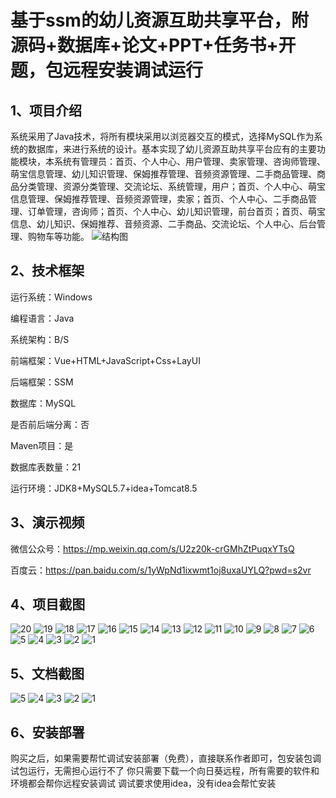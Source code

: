 # 基于ssm的幼儿资源互助共享平台，附源码+数据库+论文+PPT+任务书+开题，包远程安装调试运行
## 1、项目介绍
系统采用了Java技术，将所有模块采用以浏览器交互的模式，选择MySQL作为系统的数据库，来进行系统的设计。基本实现了幼儿资源互助共享平台应有的主要功能模块，本系统有管理员：首页、个人中心、用户管理、卖家管理、咨询师管理、萌宝信息管理、幼儿知识管理、保姆推荐管理、音频资源管理、二手商品管理、商品分类管理、资源分类管理、交流论坛、系统管理，用户；首页、个人中心、萌宝信息管理、保姆推荐管理、音频资源管理，卖家；首页、个人中心、二手商品管理、订单管理，咨询师；首页、个人中心、幼儿知识管理，前台首页；首页、萌宝信息、幼儿知识、保姆推荐、音频资源、二手商品、交流论坛、个人中心、后台管理、购物车等功能。
![结构图](https://javabscode.github.io/picx-images-hosting/基于ssm的幼儿资源互助共享平台-附源码+数据库+论文+PPT+任务书+开题-包远程安装调试运行-其他截图/结构图.webp)

## 2、技术框架

运行系统：Windows

编程语言：Java

系统架构：B/S

前端框架：Vue+HTML+JavaScript+Css+LayUI

后端框架：SSM

数据库：MySQL

是否前后端分离：否

Maven项目：是

数据库表数量：21

运行环境：JDK8+MySQL5.7+idea+Tomcat8.5

## 3、演示视频

微信公众号：https://mp.weixin.qq.com/s/U2z20k-crGMhZtPuqxYTsQ 

百度云：https://pan.baidu.com/s/1yWpNd1ixwmt1oj8uxaUYLQ?pwd=s2vr

## 4、项目截图 
![20](https://javabscode.github.io/picx-images-hosting/基于ssm的幼儿资源互助共享平台-附源码+数据库+论文+PPT+任务书+开题-包远程安装调试运行-运行截图/20.webp)
![19](https://javabscode.github.io/picx-images-hosting/基于ssm的幼儿资源互助共享平台-附源码+数据库+论文+PPT+任务书+开题-包远程安装调试运行-运行截图/19.webp)
![18](https://javabscode.github.io/picx-images-hosting/基于ssm的幼儿资源互助共享平台-附源码+数据库+论文+PPT+任务书+开题-包远程安装调试运行-运行截图/18.webp)
![17](https://javabscode.github.io/picx-images-hosting/基于ssm的幼儿资源互助共享平台-附源码+数据库+论文+PPT+任务书+开题-包远程安装调试运行-运行截图/17.webp)
![16](https://javabscode.github.io/picx-images-hosting/基于ssm的幼儿资源互助共享平台-附源码+数据库+论文+PPT+任务书+开题-包远程安装调试运行-运行截图/16.webp)
![15](https://javabscode.github.io/picx-images-hosting/基于ssm的幼儿资源互助共享平台-附源码+数据库+论文+PPT+任务书+开题-包远程安装调试运行-运行截图/15.webp)
![14](https://javabscode.github.io/picx-images-hosting/基于ssm的幼儿资源互助共享平台-附源码+数据库+论文+PPT+任务书+开题-包远程安装调试运行-运行截图/14.webp)
![13](https://javabscode.github.io/picx-images-hosting/基于ssm的幼儿资源互助共享平台-附源码+数据库+论文+PPT+任务书+开题-包远程安装调试运行-运行截图/13.webp)
![12](https://javabscode.github.io/picx-images-hosting/基于ssm的幼儿资源互助共享平台-附源码+数据库+论文+PPT+任务书+开题-包远程安装调试运行-运行截图/12.webp)
![11](https://javabscode.github.io/picx-images-hosting/基于ssm的幼儿资源互助共享平台-附源码+数据库+论文+PPT+任务书+开题-包远程安装调试运行-运行截图/11.webp)
![10](https://javabscode.github.io/picx-images-hosting/基于ssm的幼儿资源互助共享平台-附源码+数据库+论文+PPT+任务书+开题-包远程安装调试运行-运行截图/10.webp)
![9](https://javabscode.github.io/picx-images-hosting/基于ssm的幼儿资源互助共享平台-附源码+数据库+论文+PPT+任务书+开题-包远程安装调试运行-运行截图/9.webp)
![8](https://javabscode.github.io/picx-images-hosting/基于ssm的幼儿资源互助共享平台-附源码+数据库+论文+PPT+任务书+开题-包远程安装调试运行-运行截图/8.webp)
![7](https://javabscode.github.io/picx-images-hosting/基于ssm的幼儿资源互助共享平台-附源码+数据库+论文+PPT+任务书+开题-包远程安装调试运行-运行截图/7.webp)
![6](https://javabscode.github.io/picx-images-hosting/基于ssm的幼儿资源互助共享平台-附源码+数据库+论文+PPT+任务书+开题-包远程安装调试运行-运行截图/6.webp)
![5](https://javabscode.github.io/picx-images-hosting/基于ssm的幼儿资源互助共享平台-附源码+数据库+论文+PPT+任务书+开题-包远程安装调试运行-运行截图/5.webp)
![4](https://javabscode.github.io/picx-images-hosting/基于ssm的幼儿资源互助共享平台-附源码+数据库+论文+PPT+任务书+开题-包远程安装调试运行-运行截图/4.webp)
![3](https://javabscode.github.io/picx-images-hosting/基于ssm的幼儿资源互助共享平台-附源码+数据库+论文+PPT+任务书+开题-包远程安装调试运行-运行截图/3.webp)
![2](https://javabscode.github.io/picx-images-hosting/基于ssm的幼儿资源互助共享平台-附源码+数据库+论文+PPT+任务书+开题-包远程安装调试运行-运行截图/2.webp)
![1](https://javabscode.github.io/picx-images-hosting/基于ssm的幼儿资源互助共享平台-附源码+数据库+论文+PPT+任务书+开题-包远程安装调试运行-运行截图/1.webp)



## 5、文档截图

![5](https://javabscode.github.io/picx-images-hosting/基于ssm的幼儿资源互助共享平台-附源码+数据库+论文+PPT+任务书+开题-包远程安装调试运行-文档截图/5.webp)
![4](https://javabscode.github.io/picx-images-hosting/基于ssm的幼儿资源互助共享平台-附源码+数据库+论文+PPT+任务书+开题-包远程安装调试运行-文档截图/4.webp)
![3](https://javabscode.github.io/picx-images-hosting/基于ssm的幼儿资源互助共享平台-附源码+数据库+论文+PPT+任务书+开题-包远程安装调试运行-文档截图/3.webp)
![2](https://javabscode.github.io/picx-images-hosting/基于ssm的幼儿资源互助共享平台-附源码+数据库+论文+PPT+任务书+开题-包远程安装调试运行-文档截图/2.webp)
![1](https://javabscode.github.io/picx-images-hosting/基于ssm的幼儿资源互助共享平台-附源码+数据库+论文+PPT+任务书+开题-包远程安装调试运行-文档截图/1.webp)




## 6、安装部署

购买之后，如果需要帮忙调试安装部署（免费），直接联系作者即可，包安装包调试包运行，无需担心运行不了
你只需要下载一个向日葵远程，所有需要的软件和环境都会帮你远程安装调试
调试要求使用idea，没有idea会帮忙安装
